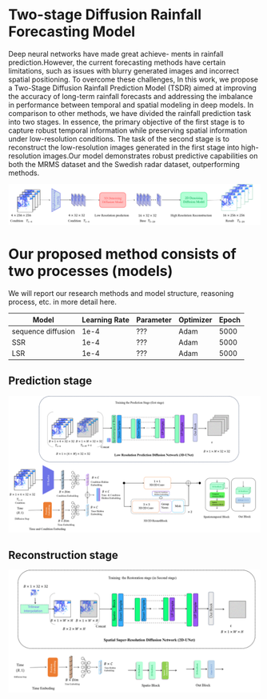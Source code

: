 # Two-stage Diffusion Rainfall Forecasting Model

Deep neural networks have made great achieve- ments in rainfall prediction.However, the current forecasting methods have certain limitations, such as issues with blurry generated images and incorrect spatial positioning. To overcome these challenges, In this work, we propose a Two-Stage Diffusion Rainfall Prediction Model (TSDR) aimed at improving the accuracy of long-term rainfall forecasts and addressing the imbalance in performance between temporal and spatial modeling in deep models. In comparison to other methods, we have divided the rainfall prediction task into two stages. In essence, the primary objective of the first stage is to capture robust temporal information while preserving spatial information under low-resolution conditions. The task of the second stage is to reconstruct the low-resolution images generated in the first stage into high-resolution images.Our model demonstrates robust predictive capabilities on both the MRMS dataset and the Swedish radar dataset, outperforming methods.

<img src="readmefig/basic.png" alt="Alt text" />

# Our proposed method consists of two processes (models)

We will report our research methods and model structure, reasoning process, etc. in more detail here.

| Model | Learning Rate |Parameter |Optimizer|Epoch|
|---------|---------|---------|---------|---------|
| sequence diffusion|  1e-4  |  ???  |Adam|5000|
| SSR| 1e-4 |  ???  |Adam|5000|
| LSR| 1e-4 |  ???  |Adam|5000|



## Prediction stage



<img src="readmefig/Unet_3d.png" alt="Alt text" />

## Reconstruction stage

<img src="readmefig/sr.png" alt="???" />